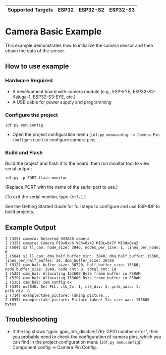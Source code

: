 | Supported Targets | ESP32 | ESP32-S2 | ESP32-S3 |
| ----------------- | ----- | -------- | -------- |

# Camera Basic Example

This example demonstrates how to initialize the camera sensor and then obtain the data of the sensor.

## How to use example

### Hardware Required

* A development board with camera module (e.g., ESP-EYE, ESP32-S2-Kaluga-1, ESP32-S3-EYE, etc.)
* A USB cable for power supply and programming

### Configure the project

```
idf.py menuconfig
```
* Open the project configuration menu (`idf.py menuconfig -> Camera Pin Configuration`) to configure camera pins.

### Build and Flash

Build the project and flash it to the board, then run monitor tool to view serial output:

```
idf.py -p PORT flash monitor
```

(Replace PORT with the name of the serial port to use.)

(To exit the serial monitor, type ``Ctrl-]``.)

See the Getting Started Guide for full steps to configure and use ESP-IDF to build projects.


## Example Output
```
I (325) camera: Detected OV2640 camera
I (325) camera: Camera PID=0x26 VER=0x42 MIDL=0x7f MIDH=0xa2
I (504) s2 ll_cam: node_size: 3840, nodes_per_line: 1, lines_per_node: 6
I (504) s2 ll_cam: dma_half_buffer_min:  3840, dma_half_buffer: 15360, lines_per_half_buffer: 24, dma_buffer_size: 30720
I (512) cam_hal: buffer_size: 30720, half_buffer_size: 15360, node_buffer_size: 3840, node_cnt: 8, total_cnt: 10
I (522) cam_hal: Allocating 153600 Byte frame buffer in PSRAM
I (529) cam_hal: Allocating 153600 Byte frame buffer in PSRAM
I (535) cam_hal: cam config ok
I (539) ov2640: Set PLL: clk_2x: 1, clk_div: 3, pclk_auto: 1, pclk_div: 8
I (714) example:take_picture: Taking picture...
I (855) example:take_picture: Picture taken! Its size was: 153600 bytes
```

## Troubleshooting
* If the log shows "gpio: gpio_intr_disable(176): GPIO number error", then you probably need to check the configuration of camera pins, which you can find in the project configuration menu (`idf.py menuconfig`): Component config -> Camera Pin Config.
